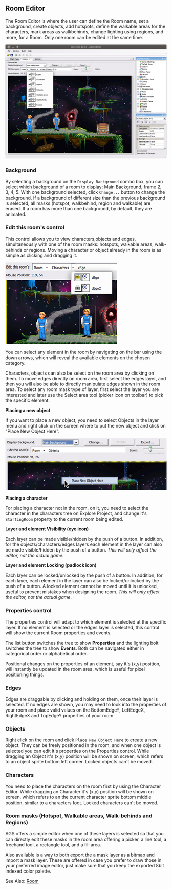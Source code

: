## Room Editor

The Room Editor is where the user can define the Room name, set a background,
create objects, add hotspots, define the walkable areas for the characters, mark
areas as walkbehinds, change lighting using regions, and more, for a Room. Only
one room can be edited at the same time.

![Editor Room](images/EditorRoom_1.png)


### Background

By selecting a background on the `Display Background` combo box, you can select
which background of a room to display: Main Background, frame 2, 3, 4, 5. With
one background selected, click `Change...` button to change the background. If a
background of different size than the previous background is selected, all masks
(hotspot, walkbehind, region and walkable) are erased. If a room has more than
one background, by default, they are animated.


### Edit this room's control

This control allows you to view characters,objects and edges, simultaneously
with one of the room masks: hotspots, walkable areas, walk-behinds or regions.
Moving a character or object already in the room is as simple as clicking and
dragging it.

![Editor Room](images/EditorRoom_2.png)

You can select any element in the room by navigating on the bar using the down
arrows, which will reveal the available elements on the chosen category.

Characters, objects can also be select on the room area by clicking on them.
To move edges directly on room area, first select the edges layer, and then you
will also be able to directly manipulate edges shown in the room area.
To select any room mask type of layer, first select the layer you are interested
and later use the Select area tool (picker icon on toolbar) to pick the specific
element.

**Placing a new object**

If you want to place a new object, you need to select Objects in the layer menu
and right click on the screen where to put the new object and click on "Place
New Object Here".

![Editor Room](images/EditorRoom_3.png)

**Placing a character**

For placing a character not in the room, on it, you need to select the character
in the characters tree on Explore Project, and change it's `StartingRoom`
property to the current room being edited.

**Layer and element Visibility (eye icon)**

Each layer can be made visible/hidden by the push of a button. In addition, for
the objects/characters/edges layers each element in the layer can also be made
visible/hidden by the push of a button.
*This will only affect the editor, not the actual game*.

**Layer and element Locking (padlock icon)**

Each layer can be locked/unlocked by the push of a button. In addition, for each
layer, each element in the layer can also be locked/unlocked by the push of a
button.
A locked element cannot be moved until it is unlocked, useful to prevent
mistakes when designing the room.
*This will only affect the editor, not the actual game*.


### Properties control

The properties control will adapt to which element is selected at the specific
layer. If no element is selected or the edges layer is selected, this control
will show the current Room properties and events.

The list button switches the tree to show **Properties** and the lighting bolt
switches the tree to show **Events**. Both can be navigated either in categorical
order or alphabetical order.

Positional changes on the properties of an element, say it's (x,y) position,
will instantly be updated in the room area, which is useful for pixel
positioning things.

### Edges

Edges are draggable by clicking and holding on them, once their layer is
selected. If no edges are shown, you may need to look into the properties of
your room and place valid values on the BottomEdgeY, LeftEdgeX, RightEdgeX and
TopEdgeY properties of your room.

### Objects

Right click on the room and click `Place New Object Here` to create a new object.
They can be freely positioned in the room, and when one object is selected you
can edit it's properties on the Properties control. While dragging an Object
it's (x,y) position will be shown on screen, which refers to an object sprite
bottom left corner. Locked objects can't be moved.

### Characters

You need to place the characters on the room first by using the Character Editor.
While dragging an Character it's (x,y) position will be shown on screen, which
refers to an the current character sprite bottom middle position, similar to a
characters foot. Locked characters can't be moved.

### Room masks (Hotspot, Walkable areas, Walk-behinds and Regions)

AGS offers a simple editor when one of these layers is selected so that you can
directly edit these masks in the room area offering a picker, a line tool, a
freehand tool, a rectangle tool, and a fill area.

Also available is a way to both export the a mask layer as a bitmap and import
a mask layer. These are offered in case you prefer to draw those in your
preferred image editor, just make sure that you keep the exported 8bit indexed
color palette.


See Also: [Room](Room)
